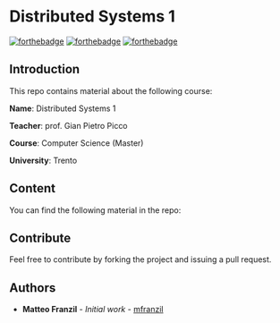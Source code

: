 # Distributed Systems 1

[![forthebadge](https://forthebadge.com/images/badges/made-with-c-plus-plus.svg)](https://forthebadge.com) [![forthebadge](https://forthebadge.com/images/badges/made-with-java.svg)](https://forthebadge.com) [![forthebadge](https://forthebadge.com/images/badges/60-percent-of-the-time-works-every-time.svg)](https://forthebadge.com)

## Introduction

This repo contains material about the following course:

**Name**: Distributed Systems 1

**Teacher**: prof. Gian Pietro Picco

**Course**: Computer Science (Master)

**University**: Trento

## Content

You can find the following material in the repo:

## Contribute

Feel free to contribute by forking the project and issuing a pull request.

## Authors

* **Matteo Franzil** - *Initial work* - [mfranzil](https://github.com/mfranzil)
